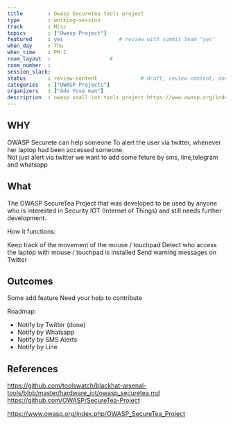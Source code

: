 ```yaml
---
title        : Owasp Securetea tools project
type         : working-session
track        : Misc
topics       : ["Owasp Project"]
featured     : yes                  # review with summit team "yes"
when_day     : Thu
when_time    : PM-1
room_layout  :                   #
room_number  :
session_slack:
status       : review-content              # draft, review-content, done
categories   : ["OWASP Projects"]
organizers   : ["Ade Yose man"]
description  : owasp small iot tools project https://www.owasp.org/index.php/OWASP_SecureTea_Project
---
```


## WHY
OWASP Securete can help someone
To alert the user via twitter, whenever her laptop had been accessed someone.<br>
Not just alert via twitter we want to add some feture by sms, line,telegram and whatsapp

## What
The OWASP SecureTea Project that was developed to be used by anyone who is interested in Security IOT (Internet of Things) and still needs further development.<br>

How it functions:

Keep track of the movement of the mouse / touchpad
Detect who access the laptop with mouse / touchpad is installed
Send warning messages on Twitter


## Outcomes

Some add feature
Need your help to contribute

Roadmap:

- Notify by Twitter (done)
- Notify by Whatsapp
- Notify by SMS Alerts
- Notify by Line

## References
https://github.com/toolswatch/blackhat-arsenal-tools/blob/master/hardware_iot/owasp_securetea.md
https://github.com/OWASP/SecureTea-Project

https://www.owasp.org/index.php/OWASP_SecureTea_Project

